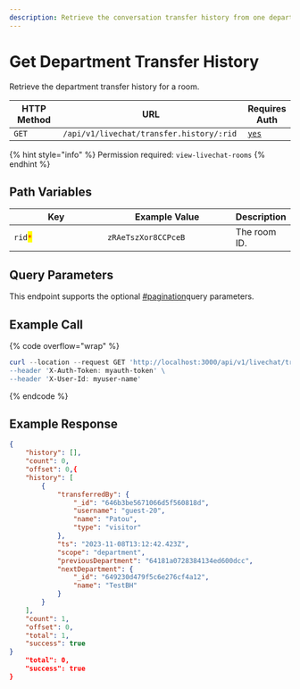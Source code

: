 ```yaml
---
description: Retrieve the conversation transfer history from one department to another.
---
```


# Get Department Transfer History

Retrieve the department transfer history for a room.

<table><thead><tr><th width="163">HTTP Method</th><th width="346">URL</th><th>Requires Auth</th></tr></thead><tbody><tr><td><code>GET</code></td><td><code>/api/v1/livechat/transfer.history/:rid</code></td><td><a href="../../../authentication-endpoints/"><code>yes</code></a></td></tr></tbody></table>

{% hint style="info" %}
Permission required: `view-livechat-rooms`
{% endhint %}

## Path Variables

<table><thead><tr><th width="212.33333333333331">Key</th><th width="252">Example Value</th><th>Description</th></tr></thead><tbody><tr><td><code>rid</code><mark style="color:red;"><code>*</code></mark></td><td><code>zRAeTszXor8CCPceB</code></td><td>The room ID.</td></tr></tbody></table>

## Query Parameters

This endpoint supports the optional [#pagination](../../../../#pagination "mention")query parameters.

## Example Call

{% code overflow="wrap" %}
```powershell
curl --location --request GET 'http://localhost:3000/api/v1/livechat/transfer.history/:rid\
--header 'X-Auth-Token: myauth-token' \
--header 'X-User-Id: myuser-name'
```
{% endcode %}

## Example Response

```json
{
    "history": [],
    "count": 0,
    "offset": 0,{
    "history": [
        {
            "transferredBy": {
                "_id": "646b3be5671066d5f560818d",
                "username": "guest-20",
                "name": "Patou",
                "type": "visitor"
            },
            "ts": "2023-11-08T13:12:42.423Z",
            "scope": "department",
            "previousDepartment": "64181a0728384134ed600dcc",
            "nextDepartment": {
                "_id": "649230d479f5c6e276cf4a12",
                "name": "TestBH"
            }
        }
    ],
    "count": 1,
    "offset": 0,
    "total": 1,
    "success": true
}
    "total": 0,
    "success": true
}
```
